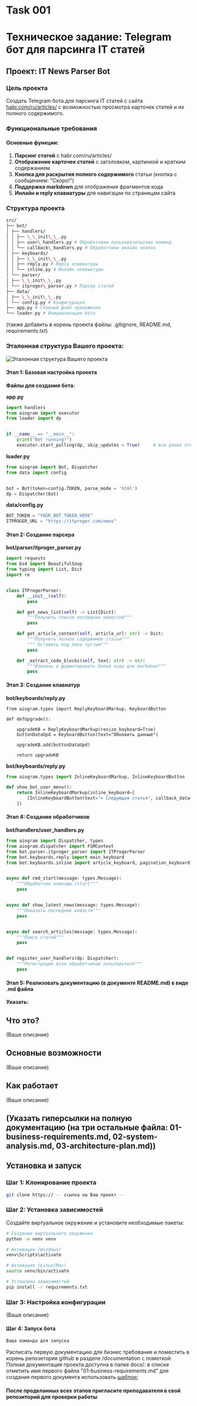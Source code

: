 # Task 001
# Техническое задание: Telegram бот для парсинга IT статей

## Проект: IT News Parser Bot

### Цель проекта
Создать Telegram бота для парсинга IT статей с сайта [habr.com/ru/articles/](https://habr.com/ru/articles/) с возможностью просмотра карточек статей и их полного содержимого.

### Функциональные требования

#### Основные функции:
1. **Парсинг статей** с habr.com/ru/articles/
2. **Отображение карточек статей** с заголовком, картинкой и кратким содержанием
3. **Кнопка для раскрытия полного содержимого** статьи (кнопка с сообщением: "Скоро!")
4. **Поддержка markdown** для отображения фрагментов кода
5. **Инлайн и reply клавиатуры** для навигации по страницам сайта

### Структура проекта

``` bash
src/
├── bot/
│ ├── handlers/
│ │ ├── \_\_init\_\_.py
│ │ ├── user\_handlers.py # Обработчики пользовательских команд
│ │ └── callback\_handlers.py # Обработчики инлайн кнопок
│ ├── keyboards/
│ │ ├── \_\_init\_\_.py
│ │ ├── reply.py # Reply клавиатуры
│ │ └── inline.py # Инлайн клавиатуры
│ └── parser/
│ ├── \_\_init\_\_.py
│ └── itproger\_parser.py # Парсер статей
├── data/
│ ├── \_\_init\_\_.py
│ └── config.py # Конфигурация
├── app.py # Главный файл приложения
└── loader.py # Инициализация бота
```

(также добавить в корень проекта файлы: .gitignore, README.md, requirements.txt)


### Эталонная структура Вашего проекта:
![Эталонная структура Вашего проекта](pics//example1.jpg)


#### Этап 1: Базовая настройка проекта

**Файлы для создания бота:**

**app.py**
```py
import handlers
from aiogram import executor
from loader import dp


if __name__ == "__main__":
    print("Bot running!")
    executor.start_polling(dp, skip_updates = True)     # все ранее отправленные сообщения боту, когда он был выключен, будут пропущены
```

**loader.py**
```py
from aiogram import Bot, Dispatcher
from data import config


bot = Bot(token=config.TOKEN, parse_mode = 'html')
dp = Dispatcher(bot)
```

**data/config.py**
```py
BOT_TOKEN = "YOUR_BOT_TOKEN_HERE"
ITPROGER_URL = "https://itproger.com/news"
```

#### Этап 2: Создание парсера

**bot/parser/itproger_parser.py**
```py
import requests
from bs4 import BeautifulSoup
from typing import List, Dict
import re


class ITProgerParser:
    def __init__(self):
        pass

    def get_news_list(self) -> List[Dict]:
        """Получить список последних новостей"""
        pass

    def get_article_content(self, article_url: str) -> Dict:
        """Получить полное содержимое статьи"""
        """ Оставить код пока пустым"""
        pass

    def _extract_code_blocks(self, text: str) -> str:
        """Извлечь и форматировать блоки кода для markdown"""
        pass
```
#### Этап 3: Создание клавиатур

**bot/keyboards/reply.py**

```PY
from aiogram.types import ReplyKeyboardMarkup, KeyboardButton

def defUpgrade():

    upgradeKB = ReplyKeyboardMarkup(resize_keyboard=True)
    buttonDataUpd = KeyboardButton(text="Обновить данные")

    upgradeKB.add(buttonDataUpd)

    return upgradeKB
```
**bot/keyboards/reply.py**
```py
from aiogram.types import InlineKeyboardMarkup, InlineKeyboardButton

def show_bot_user_menu():
    return InlineKeyboardMarkup(inline_keyboard=[
        [InlineKeyboardButton(text="➡️ Следующая статья", callback_data="next")]
    ])
```

#### Этап 4: Создание обработчиков
**bot/handlers/user_handlers.py**

```py
from aiogram import Dispatcher, types
from aiogram.dispatcher import FSMContext
from bot.parser.itproger_parser import ITProgerParser
from bot.keyboards.reply import main_keyboard
from bot.keyboards.inline import article_keyboard, pagination_keyboard


async def cmd_start(message: types.Message):
    """Обработчик команды /start"""
    pass


async def show_latest_news(message: types.Message):
    """Показать последние новости"""
    pass


async def search_articles(message: types.Message):
    """Поиск статей"""
    pass


def register_user_handlers(dp: Dispatcher):
    """Регистрация всех обработчиков пользователя"""
    pass
```

#### Этап 5: Реализовать документацию (в документе README.md) в виде .md файла

**Указать:**

## Что это?

(Ваше описание)

## Основные возможности

(Ваше описание)

## Как работает

(Ваше описание)

## (Указать гиперсылки на полную документацию (на три остальные файла: 01-business-requirements.md, 02-system-analysis.md, 03-architecture-plan.md))


## Установка и запуск

### Шаг 1: Клонирование проекта

```bash
git clone https:// -- ссылка на Ваш проект --
```

### Шаг 2: Установка зависимостей

Создайте виртуальное окружение и установите необходимые пакеты:

```bash
# Создание виртуального окружения
python -m venv venv

# Активация (Windows)
venv\Scripts\activate

# Активация (Linux/Mac)
source venv/bin/activate

# Установка зависимостей
pip install -r requirements.txt
```

### Шаг 3: Настройка конфигурации

(Ваше описание)

#### Шаг 4: Запуск бота

```bash
Ваша команда для запуска
```

Расписать первую документацию для бизнес требования и поместить в корень репозетория github в разделе /documentation с пометкой: Полная документация проекта доступна в папке docs/: в списке отметить имя первого файла "01-business-requirements.md" для создания первого документа использовать [шаблон:](https://github.com/k1rrrkvz/Practik_tasks_31is-23/blob/main/documentation/01-business-requirements.md) 

#### После проделанных всех этапов пригласите преподавателя в свой репозиторий для проверки работы

